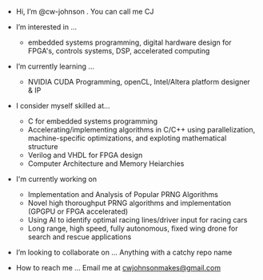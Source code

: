 - Hi, I’m @cw-johnson . You can call me CJ
  
- I’m interested in ...
   - embedded systems programming, digital hardware design for FPGA's, controls systems, DSP, accelerated computing
  
- I’m currently learning ...
   - NVIDIA CUDA Programming, openCL, Intel/Altera platform designer & IP

- I consider myself skilled at...
   - C for embedded systems programming
   - Accelerating/implementing algorithms in C/C++ using parallelization, machine-specific optimizations, and exploting mathematical structure
   - Verilog and VHDL for FPGA design
   - Computer Architecture and Memory Heiarchies

- I'm currently working on
   - Implementation and Analysis of Popular PRNG Algorithms   
   - Novel high thoroughput PRNG algorithms and implementation (GPGPU or FPGA accelerated)
   - Using AI to identify optimal racing lines/driver input for racing cars
   - Long range, high speed, fully autonomous, fixed wing drone for search and rescue applications
- I’m looking to collaborate on ...
   Anything with a catchy repo name
  
- How to reach me ...
   Email me at cwjohnsonmakes@gmail.com
   

<!---
cw-johnson/cw-johnson is a ✨ special ✨ repository because its `README.md` (this file) appears on your GitHub profile.
You can click the Preview link to take a look at your changes.
--->
